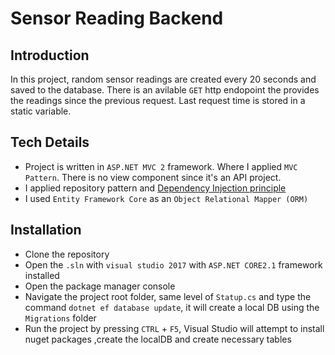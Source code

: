 # Sensor Reading Backend

## Introduction
In this project, random sensor readings are created every 20 seconds and saved to the database. There is an avilable `GET` http endopoint the provides the readings since the previous request. Last request time is stored in a static variable.

## Tech Details
- Project is written in `ASP.NET MVC 2` framework. Where I applied `MVC Pattern`. There is no view component since it's an API project.
- I applied repository pattern and [Dependency Injection principle](https://en.wikipedia.org/wiki/Dependency_injection)
- I used `Entity Framework Core` as an `Object Relational Mapper (ORM)`

## Installation
- Clone the repository
- Open the `.sln` with `visual studio 2017` with `ASP.NET CORE2.1` framework installed
- Open the package manager console 
- Navigate the project root folder, same level of `Statup.cs` and type the command `dotnet ef database update`, it will create a local DB using the `Migrations` folder
- Run the project by pressing `CTRL` + `F5`, Visual Studio will attempt to install nuget packages ,create the localDB and create necessary tables
